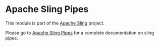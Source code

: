# Apache Sling Pipes

This module is part of the [Apache Sling](https://sling.apache.org) project.

Please go to [Apache Sling Pipes](https://sling.apache.org/documentation/bundles/sling-pipes.html) for a complete documentation on sling pipes.